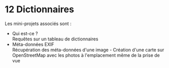 # 12 Dictionnaires

Les mini-projets associés sont :
* Qui est-ce ? <br /> Requêtes sur un tableau de dictionnaires
* Méta-données EXIF <br /> Récupération des méta-données d'une image - Création d'une carte sur OpenStreetMap avec les photos à l'emplacement même de la prise de vue
